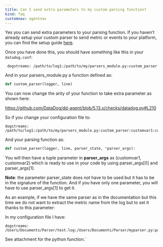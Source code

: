 ```yaml
---
title: Can I send extra parameters to my custom parsing function?
kind: faq
customnav: agentnav
---
```


Yes you can send extra parameters to your parsing function.
If you haven’t already setup your custom parser to send metric or events to your platform, you can find the setup guide [here](/agent/logs).

Once you have done this, you should have something like this in your `datadog.conf`:

```
 dogstreams: /path/to/log1:/path/to/my/parsers_module.py:custom_parser
```

And in your parsers_module.py a function defined as:  
```python
def custom_parser(logger, line)
```

You can now change the arity of your function to take extra parameter as shown here: 

https://github.com/DataDog/dd-agent/blob/5.13.x/checks/datadog.py#L210

So if you change your configuration file to:

```
dogstreams: /path/to/log1:/path/to/my/parsers_module.py:custom_parser:customvar1:customvar2
```
And your parsing function as:

```python
def custom_parser(logger, line, parser_state, *parser_args):
```

You will then have a tuple parameter in **parser_args** as (customvar1, customvar2) which is ready to use in your code by using parser_args[0] and parser_args[1].

**Note**: the parameter parser_state does not have to be used but it has to be in the signature of the function. And if you have only one parameter, you will have to use parser_args[1] to get it.

As an example, if we have the same parser as in the documentation but this time we do not want to extract the metric name from the log but to set it thanks to this parameter:

In my configuration file I have: 

```
dogstreams: /Users/Documents/Parser/test.log:/Users/Documents/Parser/myparser.py:parse_web:logmetric
```

See attachment for the python function.`